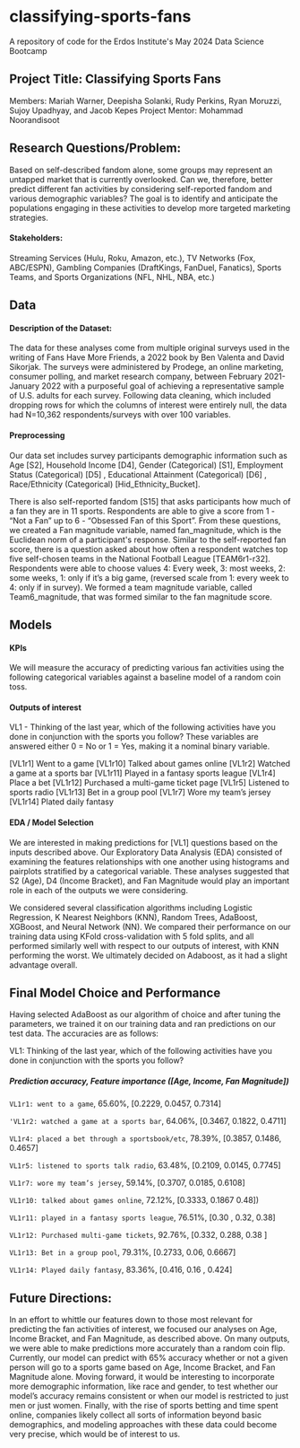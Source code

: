 # classifying-sports-fans

A repository of code for the Erdos Institute's May 2024 Data Science Bootcamp

## **Project Title: Classifying Sports Fans**
Members: Mariah Warner, Deepisha Solanki, Rudy Perkins, Ryan Moruzzi, Sujoy Upadhyay, and Jacob Kepes
Project Mentor: Mohammad Noorandisoot

## Research Questions/Problem: 
Based on self-described fandom alone, some groups may represent an untapped market that is currently overlooked. Can we, therefore, better predict different fan activities by considering self-reported fandom and various demographic variables? The goal is to identify and anticipate the populations engaging in these activities to develop more targeted marketing strategies.

#### Stakeholders:
Streaming Services (Hulu, Roku, Amazon, etc.), TV Networks (Fox, ABC/ESPN), Gambling Companies (DraftKings, FanDuel, Fanatics), Sports Teams, and Sports Organizations (NFL, NHL, NBA, etc.) 

## Data
#### Description of the Dataset: 
The data for these analyses come from multiple original surveys used in the writing of Fans Have More Friends, a 2022 book by Ben Valenta and David Sikorjak. The surveys were administered by Prodege, an online marketing, consumer polling, and market research company, between February 2021-January 2022 with a purposeful goal of achieving a representative sample of U.S. adults for each survey. Following data cleaning, which included dropping rows for which the columns of interest were entirely null, the data had N=10,362 respondents/surveys with over 100 variables.

#### Preprocessing
Our data set includes survey participants demographic information such as Age [S2], Household Income [D4], Gender (Categorical) [S1], Employment Status (Categorical) [D5] , Educational Attainment (Categorical) [D6] , Race/Ethnicity (Categorical) [Hid_Ethnicity_Bucket]. 

There is also self-reported fandom [S15] that asks participants how much of a fan they are in 11 sports. Respondents are able to give a score from 1 - “Not a Fan” up to 6 - “Obsessed Fan of this Sport”. From these questions, we created a Fan magnitude variable, named fan_magnitude, which is the Euclidean norm of a participant's response.
Similar to the self-reported fan score, there is a question asked about how often a respondent watches top five self-chosen teams in the National Football League [TEAM6r1-r32]. Respondents were able to choose values 4: Every week, 3: most weeks, 2: some weeks, 1: only if it’s a big game, (reversed scale from 1: every week to 4: only if in survey). We formed a team magnitude variable, called Team6_magnitude, that was formed similar to the fan magnitude score. 

## Models
#### KPIs
We will measure the accuracy of predicting various fan activities using the following categorical variables against a baseline model of a random coin toss. 

#### Outputs of interest
VL1 - Thinking of the last year, which of the following activities have you done in conjunction with the sports you follow? These variables are answered either 0 = No or 1 =  Yes, making it a nominal binary variable.

[VL1r1] Went to a game 
[VL1r10] Talked about games online
[VL1r2] Watched a game at a sports bar
[VL1r11] Played in a fantasy sports league
[VL1r4] Place a bet
[VL1r12] Purchased a multi-game ticket page
[VL1r5] Listened to sports radio
[VL1r13] Bet in a group pool
[VL1r7] Wore my team’s jersey
[VL1r14] Plated daily fantasy

#### EDA / Model Selection
We are interested in making predictions for [VL1] questions based on the inputs described above. Our Exploratory Data Analysis (EDA) consisted of examining the features relationships with one another using histograms and pairplots stratified by a categorical variable. These analyses suggested that S2 (Age), D4 (Income Bracket), and Fan Magnitude would play an important role in each of the outputs we were considering.

We considered several classification algorithms including Logistic Regression, K Nearest Neighbors (KNN), Random Trees, AdaBoost, XGBoost, and Neural Network (NN). We compared their performance on our training data using KFold cross-validation with 5 fold splits, and all performed similarly well with respect to our outputs of interest, with KNN performing the worst. We ultimately decided on Adaboost, as it had a slight advantage overall. 

## Final Model Choice and Performance
Having selected AdaBoost as our algorithm of choice and after tuning the parameters, we trained it on our training data and ran predictions on our test data. The accuracies are as follows:

VL1: Thinking of the last year, which of the following activities have you done in conjunction with the sports you follow?

##### Prediction accuracy, Feature importance ([Age, Income, Fan Magnitude])

`VL1r1: went to a game`, 65.60%, [0.2229, 0.0457, 0.7314]

`'VL1r2: watched a game at a sports bar`, 64.06%, [0.3467, 0.1822, 0.4711]

`VL1r4: placed a bet through a sportsbook/etc`, 78.39%, [0.3857, 0.1486, 0.4657]

`VL1r5: listened to sports talk radio`, 63.48%, [0.2109, 0.0145, 0.7745]

`VL1r7: wore my team’s jersey`, 59.14%, [0.3707, 0.0185, 0.6108]

`VL1r10: talked about games online`, 72.12%, [0.3333, 0.1867 0.48])

`VL1r11: played in a fantasy sports league`, 76.51%, [0.30 , 0.32, 0.38]

`VL1r12: Purchased multi-game tickets`, 92.76%, [0.332, 0.288, 0.38 ]

`VL1r13: Bet in a group pool`, 79.31%, [0.2733, 0.06, 0.6667]

`VL1r14: Played daily fantasy`, 83.36%, [0.416, 0.16 , 0.424]

## Future Directions:
In an effort to whittle our features down to those most relevant for predicting the fan activities of interest, we focused our analyses on Age, Income Bracket, and Fan Magnitude, as described above. On many outputs, we were able to make predictions more accurately than a random coin flip. Currently, our model can predict with 65% accuracy whether or not a given person will go to a sports game based on Age, Income Bracket, and Fan Magnitude alone. Moving forward, it would be interesting to incorporate more demographic information, like race and gender, to test whether our model’s accuracy remains consistent or when our model is restricted to just men or just women. Finally, with the rise of sports betting and time spent online, companies likely collect all sorts of information beyond basic demographics, and modeling approaches with these data could become very precise, which would be of interest to us.

